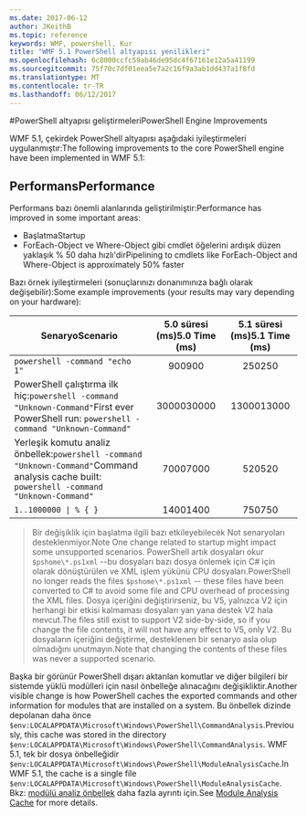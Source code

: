 ```yaml
---
ms.date: 2017-06-12
author: JKeithB
ms.topic: reference
keywords: WMF, powershell, Kur
title: "WMF 5.1 PowerShell altyapısı yenilikleri"
ms.openlocfilehash: 6c8000ccfc59ab46de95dc4f67161e12a5a41199
ms.sourcegitcommit: 75f70c7df01eea5e7a2c16f9a3ab1dd437a1f8fd
ms.translationtype: MT
ms.contentlocale: tr-TR
ms.lasthandoff: 06/12/2017
---
```

#<a name="powershell-engine-improvements"></a><span data-ttu-id="c693e-103">PowerShell altyapısı geliştirmeleri</span><span class="sxs-lookup"><span data-stu-id="c693e-103">PowerShell Engine Improvements</span></span>

<span data-ttu-id="c693e-104">WMF 5.1, çekirdek PowerShell altyapısı aşağıdaki iyileştirmeleri uygulanmıştır:</span><span class="sxs-lookup"><span data-stu-id="c693e-104">The following improvements to the core PowerShell engine have been implemented in WMF 5.1:</span></span>


## <a name="performance"></a><span data-ttu-id="c693e-105">Performans</span><span class="sxs-lookup"><span data-stu-id="c693e-105">Performance</span></span> ##

<span data-ttu-id="c693e-106">Performans bazı önemli alanlarında geliştirilmiştir:</span><span class="sxs-lookup"><span data-stu-id="c693e-106">Performance has improved in some important areas:</span></span>

- <span data-ttu-id="c693e-107">Başlatma</span><span class="sxs-lookup"><span data-stu-id="c693e-107">Startup</span></span>
- <span data-ttu-id="c693e-108">ForEach-Object ve Where-Object gibi cmdlet öğelerini ardışık düzen yaklaşık % 50 daha hızlı'dir</span><span class="sxs-lookup"><span data-stu-id="c693e-108">Pipelining to cmdlets like ForEach-Object and Where-Object is approximately 50% faster</span></span> 

<span data-ttu-id="c693e-109">Bazı örnek iyileştirmeleri (sonuçlarınızı donanımınıza bağlı olarak değişebilir):</span><span class="sxs-lookup"><span data-stu-id="c693e-109">Some example improvements (your results may vary depending on your hardware):</span></span> 

| <span data-ttu-id="c693e-110">Senaryo</span><span class="sxs-lookup"><span data-stu-id="c693e-110">Scenario</span></span> | <span data-ttu-id="c693e-111">5.0 süresi (ms)</span><span class="sxs-lookup"><span data-stu-id="c693e-111">5.0 Time (ms)</span></span> | <span data-ttu-id="c693e-112">5.1 süresi (ms)</span><span class="sxs-lookup"><span data-stu-id="c693e-112">5.1 Time (ms)</span></span> |
| -------- | :---------------: | :---------------: |
| `powershell -command "echo 1"` | <span data-ttu-id="c693e-113">900</span><span class="sxs-lookup"><span data-stu-id="c693e-113">900</span></span> | <span data-ttu-id="c693e-114">250</span><span class="sxs-lookup"><span data-stu-id="c693e-114">250</span></span> |
| <span data-ttu-id="c693e-115">PowerShell çalıştırma ilk hiç:`powershell -command "Unknown-Command"`</span><span class="sxs-lookup"><span data-stu-id="c693e-115">First ever PowerShell run: `powershell -command "Unknown-Command"`</span></span> | <span data-ttu-id="c693e-116">30000</span><span class="sxs-lookup"><span data-stu-id="c693e-116">30000</span></span> | <span data-ttu-id="c693e-117">13000</span><span class="sxs-lookup"><span data-stu-id="c693e-117">13000</span></span> |
| <span data-ttu-id="c693e-118">Yerleşik komutu analiz önbellek:`powershell -command "Unknown-Command"`</span><span class="sxs-lookup"><span data-stu-id="c693e-118">Command analysis cache built: `powershell -command "Unknown-Command"`</span></span> | <span data-ttu-id="c693e-119">7000</span><span class="sxs-lookup"><span data-stu-id="c693e-119">7000</span></span> | <span data-ttu-id="c693e-120">520</span><span class="sxs-lookup"><span data-stu-id="c693e-120">520</span></span> |
| <code>1..1000000 &#124; % { }</code> | <span data-ttu-id="c693e-121">1400</span><span class="sxs-lookup"><span data-stu-id="c693e-121">1400</span></span> | <span data-ttu-id="c693e-122">750</span><span class="sxs-lookup"><span data-stu-id="c693e-122">750</span></span> |
  
> <span data-ttu-id="c693e-123">Bir değişiklik için başlatma ilgili bazı etkileyebilecek Not senaryoları desteklenmiyor.</span><span class="sxs-lookup"><span data-stu-id="c693e-123">Note One change related to startup might impact some unsupported scenarios.</span></span> 
> <span data-ttu-id="c693e-124">PowerShell artık dosyaları okur `$pshome\*.ps1xml` --bu dosyaları bazı dosya önlemek için C# için olarak dönüştürülen ve XML işlem yükünü CPU dosyaları.</span><span class="sxs-lookup"><span data-stu-id="c693e-124">PowerShell no longer reads the files `$pshome\*.ps1xml` -- these files have been converted to C# to avoid some file and CPU overhead of processing the XML files.</span></span> 
<span data-ttu-id="c693e-125">Dosya içeriğini değiştirirseniz, bu V5, yalnızca V2 için herhangi bir etkisi kalmaması dosyaları yan yana destek V2 hala mevcut.</span><span class="sxs-lookup"><span data-stu-id="c693e-125">The files still exist to support V2 side-by-side, so if you change the file contents, it will not have any effect to V5, only V2.</span></span> 
<span data-ttu-id="c693e-126">Bu dosyaların içeriğini değiştirme, desteklenen bir senaryo asla olup olmadığını unutmayın.</span><span class="sxs-lookup"><span data-stu-id="c693e-126">Note that changing the contents of these files was never a supported scenario.</span></span>

<span data-ttu-id="c693e-127">Başka bir görünür PowerShell dışarı aktarılan komutlar ve diğer bilgileri bir sistemde yüklü modülleri için nasıl önbelleğe alınacağını değişikliktir.</span><span class="sxs-lookup"><span data-stu-id="c693e-127">Another visible change is how PowerShell caches the exported commands and other information for modules that are installed on a system.</span></span> <span data-ttu-id="c693e-128">Bu önbellek dizinde depolanan daha önce `$env:LOCALAPPDATA\Microsoft\Windows\PowerShell\CommandAnalysis`.</span><span class="sxs-lookup"><span data-stu-id="c693e-128">Previously, this cache was stored in the directory `$env:LOCALAPPDATA\Microsoft\Windows\PowerShell\CommandAnalysis`.</span></span> <span data-ttu-id="c693e-129">WMF 5.1, tek bir dosya önbelleğidir `$env:LOCALAPPDATA\Microsoft\Windows\PowerShell\ModuleAnalysisCache`.</span><span class="sxs-lookup"><span data-stu-id="c693e-129">In WMF 5.1, the cache is a single file `$env:LOCALAPPDATA\Microsoft\Windows\PowerShell\ModuleAnalysisCache`.</span></span>
<span data-ttu-id="c693e-130">Bkz: [modülü analiz önbellek](scenarios-features.md#module-analysis-cache) daha fazla ayrıntı için.</span><span class="sxs-lookup"><span data-stu-id="c693e-130">See [Module Analysis Cache](scenarios-features.md#module-analysis-cache) for more details.</span></span>


